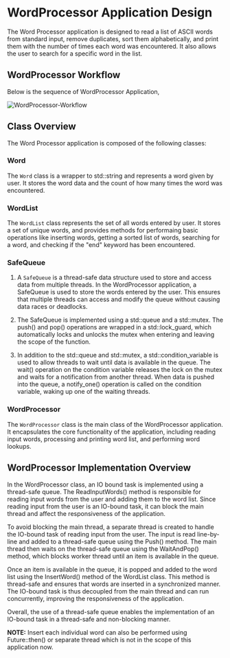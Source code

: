 # WordProcessor Application Design

The Word Processor application is designed to read a list of ASCII words from standard input, remove duplicates, sort them alphabetically, and
print them with the number of times each word was encountered. It also allows the user to search for a specific word in the list.

## WordProcessor Workflow

Below is the sequence of WordProcessor Application,

![WordProcessor-Workflow](http://www.plantuml.com/plantuml/png/fPD1Zzem48Nl_XLMJd3e_W0ErLOghP1MXHPMlLJgccHsDoBOmJCkxR_lonWBikcjI4WXR-RDDy_cdiL5ISVE65TBYBPwP8gLTMmJ7epf8RTrspiljjhkFgw-gDZwiN9qhLV1zVrO-HvYiucX9kQGZS_JYWF5tMiar-G2UJFMFTFNH8bKvTDqm4FBabkx2V7wSQTII6BCi9HzzrunyRqyseKTOSxcvgpQMI1LcX6ybTDA1ZNGKC6deTcryi4tc_LcDl_XgpD-jlx5FYDFwkX8895WzsJTBzTs-uwGdptfHgPWd0UARt1U-Jx9WCF0C2ynfDuE4z430HHGB2mfKcFtV_8vMNpARl06j5QmTTfmTtTNQGsc5EXDubV57SmvT-SHpZUsXpf0Cx8lgEX7Qya5i9AYvxAYBduWEFN8Y2vnbRHqk6XlXzwLPxfaEYmc0Q1FBCrYmIHFXdnZp3_tWOBehuaffxf8o9oAJxzR5fxcUODGxit2RacMlbdwEgGSwqnYehaQiOIUnuUqYG0ktVcg5C_FT9saRqEIqZ7B9wTqhhv0wyZvsFyXX4Fgtzm09XVHX2jLmct-yn8ey5PjXrcADrTzYfwd_up4gGFkz7YMwq-tfvBZlzq4mytu7uSQkIQhRk19TKsCr_UOaOxTNm00)

## Class Overview

The Word Processor application is composed of the following classes:

### Word

The `Word` class is a wrapper to std::string and represents a word given by user.
It stores the word data and the count of how many times the word was encountered.

### WordList

The `WordList` class represents the set of all words entered by user.
It stores a set of unique words, and provides methods for performaing basic operations
like inserting words, getting a sorted list of words, searching for a word, and checking
if the "end" keyword has been encountered.

### SafeQueue

1. A `SafeQueue` is a thread-safe data structure used to store and access data from multiple threads.
In the WordProcessor application, a SafeQueue is used to store the words entered by the user.
This ensures that multiple threads can access and modify the queue without causing data races or deadlocks.

2. The SafeQueue is implemented using a std::queue and a std::mutex. The push() and pop() operations are wrapped
in a std::lock_guard, which automatically locks and unlocks the mutex when entering and leaving the scope of the function.

3. In addition to the std::queue and std::mutex, a std::condition_variable is used to allow threads to wait until data
is available in the queue. The wait() operation on the condition variable releases the lock on the mutex and waits for a
notification from another thread. When data is pushed into the queue, a notify_one() operation is called on the condition
variable, waking up one of the waiting threads.

### WordProcessor

The `WordProcessor` class is the main class of the WordProcessor application. It encapsulates the core functionality of the application,
including reading input words, processing and printing word list, and performing word lookups.

## WordProcessor Implementation Overview

In the WordProcessor class, an IO bound task is implemented using a thread-safe queue.
The ReadInputWords() method is responsible for reading input words from the user and adding
them to the word list. Since reading input from the user is an IO-bound task, it can block
the main thread and affect the responsiveness of the application.

To avoid blocking the main thread, a separate thread is created to handle the IO-bound task of
reading input from the user. The input is read line-by-line and added to a thread-safe queue
using the Push() method. The main thread then waits on the thread-safe queue using the WaitAndPop()
method, which blocks worker thread until an item is available in the queue.

Once an item is available in the queue, it is popped and added to the word list using the InsertWord()
method of the WordList class. This method is thread-safe and ensures that words are inserted in a synchronized manner.
The IO-bound task is thus decoupled from the main thread and can run concurrently, improving the responsiveness of the application.

Overall, the use of a thread-safe queue enables the implementation of an IO-bound task in a thread-safe and non-blocking manner.

**NOTE:** Insert each individual word can also be performed using Future::then() or separate thread which is
not in the scope of this application now.
